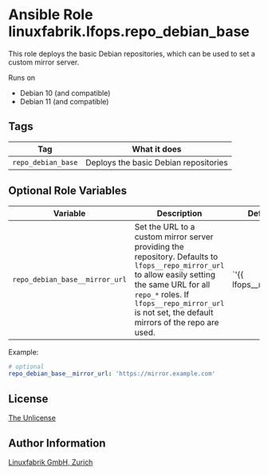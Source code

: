 # Ansible Role linuxfabrik.lfops.repo_debian_base

This role deploys the basic Debian repositories, which can be used to set a custom mirror server.

Runs on

* Debian 10 (and compatible)
* Debian 11 (and compatible)


## Tags

| Tag           | What it does                    |
| ---           | ------------                    |
| `repo_debian_base` | Deploys the basic Debian repositories |


## Optional Role Variables

| Variable | Description | Default Value |
| -------- | ----------- | ------------- |
| `repo_debian_base__mirror_url` | Set the URL to a custom mirror server providing the repository. Defaults to `lfops__repo_mirror_url` to allow easily setting the same URL for all `repo_*` roles. If `lfops__repo_mirror_url` is not set, the default mirrors of the repo are used. | `'{{ lfops__repo_mirror_url | default("") }}'` |

Example:
```yaml
# optional
repo_debian_base__mirror_url: 'https://mirror.example.com'
```


## License

[The Unlicense](https://unlicense.org/)


## Author Information

[Linuxfabrik GmbH, Zurich](https://www.linuxfabrik.ch)
